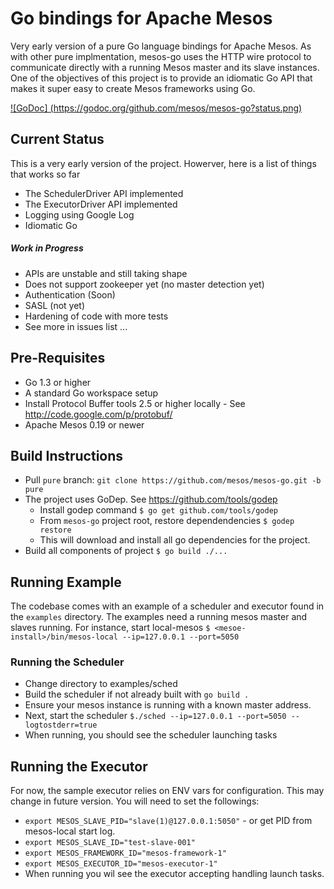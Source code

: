 Go bindings for Apache Mesos
========

Very early version of a pure Go language bindings for Apache Mesos. As with other pure implmentation, mesos-go uses the HTTP wire protocol to communicate directly with  a running Mesos master and its slave instances. One of the objectives of this project is to provide an idiomatic Go API that makes it super easy to create Mesos frameworks using Go. 

[![GoDoc] (https://godoc.org/github.com/mesos/mesos-go?status.png)](https://godoc.org/github.com/mesos/mesos-go)

## Current Status
This is a very early version of the project.  Howerver, here is a list of things that works so far
- The SchedulerDriver API implemented
- The ExecutorDriver API implemented
- Logging using Google Log
- Idiomatic Go

##### Work in Progress
- APIs are unstable and still taking shape
- Does not support zookeeper yet (no master detection yet)
- Authentication (Soon)
- SASL (not yet)
- Hardening of code with more tests
- See more in issues list ...


## Pre-Requisites
- Go 1.3 or higher
- A standard Go workspace setup
- Install Protocol Buffer tools 2.5 or higher locally - See http://code.google.com/p/protobuf/
- Apache Mesos 0.19 or newer


## Build Instructions
* Pull `pure` branch: `git clone https://github.com/mesos/mesos-go.git -b pure`
* The project uses GoDep. See https://github.com/tools/godep 
  - Install godep command `$ go get github.com/tools/godep`
  - From `mesos-go` project root, restore dependendencies `$ godep restore`
  - This will download and install all go dependencies for the project.
* Build all components of project `$ go build ./...`

## Running Example
The codebase comes with an example of a scheduler and executor found in the `examples` directory.
The examples need a running mesos master and slaves running.   For instance, start local-mesos `$ <mesoe-install>/bin/mesos-local --ip=127.0.0.1 --port=5050`

### Running the Scheduler
* Change directory to examples/sched
* Build the scheduler if not already built with `go build .`
* Ensure your mesos instance is running with a known master address. 
* Next, start the scheduler `$./sched --ip=127.0.0.1 --port=5050 --logtostderr=true`
* When running, you should see the scheduler launching tasks

## Running the Executor
For now, the sample executor relies on ENV vars for configuration.  This may change in future version.  You will need to set the followings:
* `export MESOS_SLAVE_PID="slave(1)@127.0.0.1:5050"` - or get PID from mesos-local start log.
* `export MESOS_SLAVE_ID="test-slave-001"`
* `export MESOS_FRAMEWORK_ID="mesos-framework-1"`
* `export MESOS_EXECUTOR_ID="mesos-executor-1"`
* When running you wil see the executor accepting handling launch tasks.